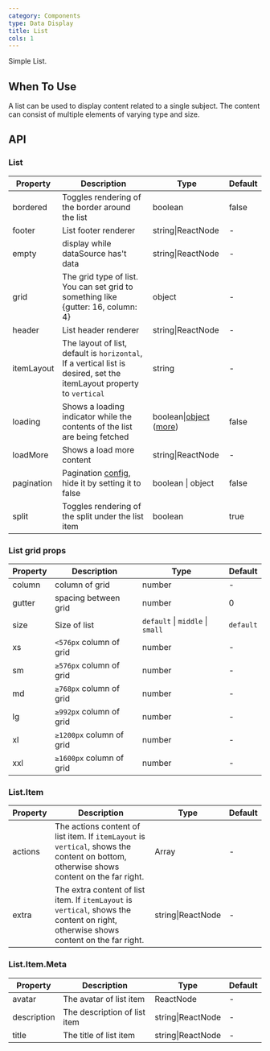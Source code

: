 ```yaml
---
category: Components
type: Data Display
title: List 
cols: 1
---
```


Simple List.

## When To Use

A list can be used to display content related to a single subject. The content can consist of multiple elements of varying type and size.

## API

### List

| Property | Description | Type | Default |
| -------- | ----------- | ---- | ------- |
| bordered | Toggles rendering of the border around the list | boolean | false |
| footer | List footer renderer | string\|ReactNode | - |
| empty | display while dataSource has't data | string\|ReactNode | - |
| grid | The grid type of list. You can set grid to something like {gutter: 16, column: 4} | object | - |
| header | List header renderer | string\|ReactNode | - |
| itemLayout | The layout of list, default is `horizontal`, If a vertical list is desired, set the itemLayout property to `vertical` | string | - |
| loading | Shows a loading indicator while the contents of the list are being fetched | boolean\|[object](https://ant.design/components/spin-cn/#API) ([more](https://github.com/ant-design/ant-design/issues/8659)) | false |
| loadMore | Shows a load more content | string\|ReactNode | - |
| pagination | Pagination [config](https://ant.design/components/pagination/), hide it by setting it to false | boolean \| object | false |
| split | Toggles rendering of the split under the list item | boolean | true |

### List grid props

| Property | Description | Type | Default |
| -------- | ----------- | ---- | ------- |
| column | column of grid | number | - |
| gutter | spacing between grid | number | 0 |
| size | Size of list | `default` \| `middle` \| `small` | `default` |
| xs | `<576px` column of grid | number | - |
| sm | `≥576px` column of grid | number | - |
| md | `≥768px` column of grid | number | - |
| lg | `≥992px` column of grid | number | - |
| xl | `≥1200px` column of grid | number | - |
| xxl | `≥1600px` column of grid | number | - |

### List.Item

| Property | Description | Type | Default |
| -------- | ----------- | ---- | ------- |
| actions | The actions content of list item. If `itemLayout` is `vertical`, shows the content on bottom, otherwise shows content on the far right. | Array<ReactNode> | - |
| extra | The extra content of list item. If `itemLayout` is `vertical`, shows the content on right, otherwise shows content on the far right. | string\|ReactNode | - |

### List.Item.Meta

| Property | Description | Type | Default |
| -------- | ----------- | ---- | ------- |
| avatar | The avatar of list item | ReactNode | - |
| description | The description of list item | string\|ReactNode | - |
| title | The title of list item | string\|ReactNode | - |
